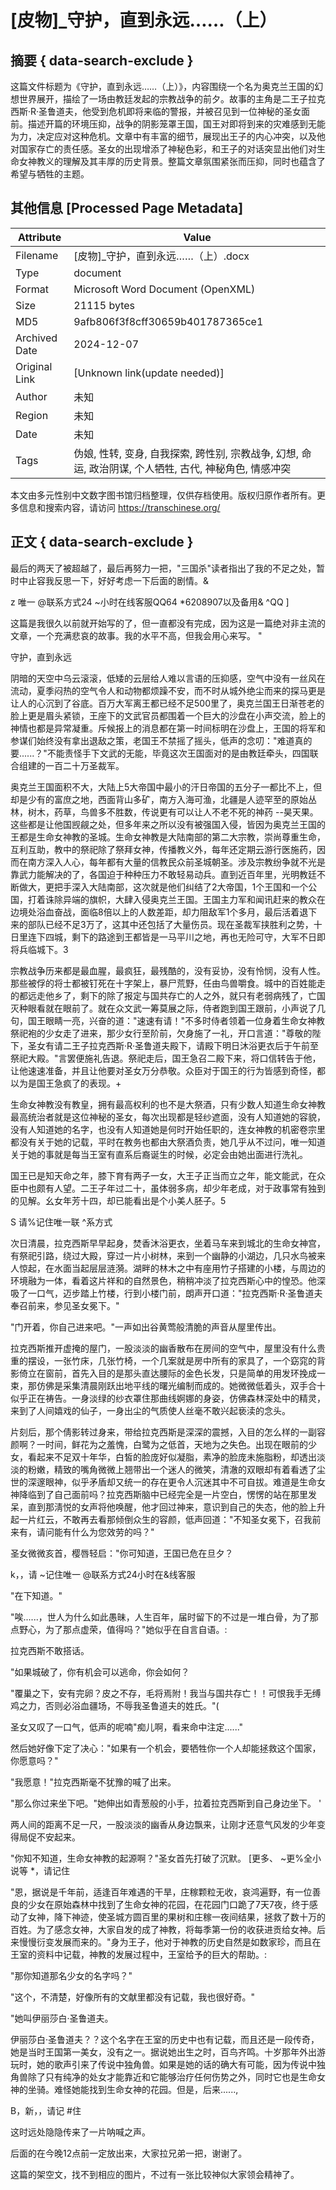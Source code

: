# [皮物]_守护，直到永远……（上）



## 摘要  { data-search-exclude }

<!-- tcd_abstract -->
这篇文件标题为《守护，直到永远……（上）》，内容围绕一个名为奥克兰王国的幻想世界展开，描绘了一场由教廷发起的宗教战争的前夕。故事的主角是二王子拉克西斯·R·圣鲁道夫，他受到危机即将来临的警报，并被召见到一位神秘的圣女面前。描述开篇的环境压抑，战争的阴影笼罩王国，国王对即将到来的灾难感到无能为力，决定应对这种危机。文章中有丰富的细节，展现出王子的内心冲突，以及他对国家存亡的责任感。圣女的出现增添了神秘色彩，和王子的对话突显出他们对生命女神教义的理解及其丰厚的历史背景。整篇文章氛围紧张而压抑，同时也蕴含了希望与牺牲的主题。

<!-- tcd_abstract_end -->

## 其他信息 [Processed Page Metadata]

| Attribute       | Value                                  |
|-----------------|----------------------------------------|
| Filename        | [皮物]_守护，直到永远……（上）.docx                             |
| Type            | document                                 |
| Format          | Microsoft Word Document (OpenXML)                               |
| Size            | 21115 bytes                           |
| MD5             | 9afb806f3f8cff30659b401787365ce1                                  |
| Archived Date   | 2024-12-07                             |
| Original Link   | [Unknown link(update needed)]                         |
| Author          | 未知                               |
| Region          | 未知                               |
| Date            | 未知                                 |
| Tags            | 伪娘, 性转, 变身, 自我探索, 跨性别, 宗教战争, 幻想, 命运, 政治阴谋, 个人牺牲, 古代, 神秘角色, 情感冲突                                 |

本文由多元性别中文数字图书馆归档整理，仅供存档使用。版权归原作者所有。更多信息和搜索内容，请访问 <https://transchinese.org/>


## 正文 { data-search-exclude }

<!-- tcd_main_text -->
最后的两天了被超越了，最后再努力一把，"三国杀"读者指出了我的不足之处，暂时中止容我反思一下，好好考虑一下后面的剧情。&

z 唯一 @联系方式24 ~小时在线客服QQ64 *6208907以及备用& ^QQ ]



这篇是我很久以前就开始写的了，但一直都没有完成，因为这是一篇绝对非主流的文章，一个充满悲哀的故事。我的水平不高，但我会用心来写。 "







守护，直到永远





阴暗的天空中乌云滚滚，低矮的云层给人难以言语的压抑感，空气中没有一丝风在流动，夏季闷热的空气令人和动物都烦躁不安，而不时从城外绝尘而来的探马更是让人的心沉到了谷底。百万大军离王都已经不足500里了，奥克兰国王日渐苍老的脸上更是眉头紧锁，王座下的文武官员都围着一个巨大的沙盘在小声交流，脸上的神情也都是异常凝重。斥候报上的消息都在第一时间标明在沙盘上，王国的将军和参谋们始终没有拿出退敌之策，老国王不禁摇了摇头，低声的念叨："难道真的要......？"不能责怪手下文武的无能，毕竟这次王国面对的是由教廷牵头，四国联合组建的一百二十万圣裁军。







奥克兰王国面积不大，大陆上5大帝国中最小的汗日帝国的五分子一都比不上，但却是少有的富庶之地，西面背山多矿，南方入海可渔，北疆是人迹罕至的原始丛林，树木，药草，鸟兽多不胜数，传说更有可以让人不老不死的神药 --昊天果。这些都是让他国觊觎之处，但多年来之所以没有被强国入侵，皆因为奥克兰王国的王都是生命女神教的圣城。生命女神教是大陆南部的第二大宗教，崇尚尊重生命，互利互助，教中的祭祀除了祭拜女神，传播教义外，每年还定期云游行医施药，因而在南方深入人心，每年都有大量的信教民众前圣城朝圣。涉及宗教纷争就不光是靠武力能解决的了，各国迫于种种压力不敢轻易动兵。直到近百年里，光明教廷不断做大，更把手深入大陆南部，这次就是他们纠结了2大帝国，1个王国和一个公国，打着诛除异端的旗帜，大肆入侵奥克兰王国。王国主力军和闻讯赶来的教众在边境处浴血奋战，面临8倍以上的人数差距，却力阻敌军1个多月，最后活着退下来的部队已经不足3万了，这其中还包括了大量伤员。现在圣裁军挟胜利之势，十日里连下四城，剩下的路途到王都皆是一马平川之地，再也无险可守，大军不日即将兵临城下。3





宗教战争历来都是最血腥，最疯狂，最残酷的，没有妥协，没有怜悯，没有人性。那些被俘的将士都被钉死在十字架上，暴尸荒野，任由鸟兽嚼食。城中的百姓能走的都远走他乡了，剩下的除了报定与国共存亡的人之外，就只有老弱病残了，亡国灭种眼看就在眼前了。就在众文武一筹莫展之际，侍者跑到国王跟前，小声说了几句，国王眼睛一亮，兴奋的道："速速有请！"不多时侍者领着一位身着生命女神教祭祀袍的少女走了进来，那少女行至阶前，欠身施了一礼，开口言道："尊敬的陛下，圣女有请二王子拉克西斯·R·圣鲁道夫殿下，请殿下明日沐浴更衣后于午前至祭祀大殿。"言罢便施礼告退。祭祀走后，国王急召二殿下来，将口信转告于他，让他速速准备，并且让他要对圣女万分恭敬。众臣对于国王的行为皆感到奇怪，都以为是国王急疯了的表现。+







生命女神教没有教皇，拥有最高权利的也不是大祭酒，只有少数人知道生命女神教最高统治者就是这位神秘的圣女，每次出现都是轻纱遮面，没有人知道她的容貌，没有人知道她的名字，也没有人知道她是何时开始任职的，连女神教的机密卷宗里都没有关于她的记载，平时在教务也都由大祭酒负责，她几乎从不过问，唯一知道关于她的事就是每当王室有直系后裔诞生的时候，必定会由她出面进行洗礼。







国王已是知天命之年，膝下育有两子一女，大王子正当而立之年，能文能武，在众臣中也颇有人望。二王子年过二十，虽体弱多病，却少年老成，对于政事常有独到的见解。幺女年芳十四，却已能看出是个小美人胚子。5

S 请%记住唯一联 ^系方式







次日清晨，拉克西斯早早起身，焚香沐浴更衣，坐着马车来到城北的生命女神宫，有祭祀引路，绕过大殿，穿过一片小树林，来到一个幽静的小湖边，几只水鸟被来人惊起，在水面当起层层涟漪。湖畔的林木之中有座用竹子搭建的小楼，与周边的环境融为一体，看着这片祥和的自然景色，稍稍冲淡了拉克西斯心中的惶恐。他深吸了一口气，迈步踏上竹楼，行到小楼门前，朗声开口道："拉克西斯·R·圣鲁道夫奉召前来，参见圣女冕下。"



"门开着，你自己进来吧。"一声如出谷黄莺般清脆的声音从屋里传出。





拉克西斯推开虚掩的屋门，一股淡淡的幽香散布在房间的空气中，屋里没有什么贵重的摆设，一张竹床，几张竹椅，一个几案就是房中所有的家具了，一个窈窕的背影倚立在窗前，首先入目的是那头直达腰际的金色长发，只是简单的用发环挽成一束，那仿佛是采集清晨刚跃出地平线的曙光编制而成的。她微微低着头，双手合十似乎正在祷告。一身淡绿的纱衣罩住那曲线婀娜的身姿，仿佛森林深处中的精灵，来到了人间嬉戏的仙子，一身出尘的气质使人丝毫不敢兴起亵渎的念头。





片刻后，那个倩影转过身来，带给拉克西斯是深深的震撼，入目的怎么样的一副容颜啊？一时间，鲜花为之羞愧，白鹭为之低首，天地为之失色。出现在眼前的少女，看起来不足双十年华，白皙的脸庞好似凝脂，素净的脸庞未施脂粉，却透出淡淡的粉嫩，精致的嘴角微微上翘带出一个迷人的微笑，清澈的双眼却有着看透了尘世的深邃眼神，似乎矛盾却又统一的存在更令人沉迷其中不可自拔。难道是生命女神降临到了自己面前吗？拉克西斯脑中已经完全是一片空白，愣愣的站在那里发呆，直到那淸悦的女声将他唤醒，他才回过神来，意识到自己的失态，他的脸上升起一片红云，不敢再去看那倾倒众生的容颜，低声回道："不知圣女冕下，召我前来有，请问能有什么为您效劳的吗？"



圣女微微亥首，樱唇轻启："你可知道，王国已危在旦夕？

k，，请 ~记住唯一 @联系方式24小时在&线客服





"在下知道。"







"唉......，世人为什么如此愚昧，人生百年，届时留下的不过是一堆白骨，为了那点野心，为了那点虚荣，值得吗？"她似乎在自言自语。:



拉克西斯不敢搭话。





"如果城破了，你有机会可以逃命，你会如何？







"覆巢之下，安有完卵？皮之不存，毛将焉附！我当与国共存亡！！可恨我手无缚鸡之力，否则必浴血疆场，不辱我圣鲁道夫的姓氏。"(



圣女又叹了一口气，低声的呢喃"痴儿啊，看来命中注定......"





然后她好像下定了决心："如果有一个机会，要牺牲你一个人却能拯救这个国家，你愿意吗？"



"我愿意！"拉克西斯毫不犹豫的喊了出来。





"那么你过来坐下吧。"她伸出如青葱般的小手，拉着拉克西斯到自己身边坐下。 '







两人间的距离不足一尺，一股淡淡的幽香从身边飘来，让刚才还意气风发的少年变得局促不安起来。







"你知不知道，生命女神教的起源啊？"圣女首先打破了沉默。 [更多、 ~更%全小说等 *，请记住





"恩，据说是千年前，适逢百年难遇的干旱，庄稼颗粒无收，哀鸿遍野，有一位善良的少女在原始森林中找到了生命女神的花园，在花园门口跪了7天7夜，终于感动了女神，降下神迹，使圣城方圆百里的果树和庄稼一夜间结果，拯救了数十万的百姓。为了感念女神，大家自发的成了神教，将每季第一份的收获进贡给女神。后来慢慢衍变发展而来的。"身为王子，他对于神教的历史自然是如数家珍，而且在王室的资料中记载，神教的发展过程中，王室给予的巨大的帮助。:





"那你知道那名少女的名字吗？"





"这个，不清楚，好像所有的文献里都没有记载，我也很好奇。"



"她叫伊丽莎白·圣鲁道夫。







伊丽莎白·圣鲁道夫？？这个名字在王室的历史中也有记载，而且还是一段传奇，她是当时王国第一美女，没有之一。据说她出生之时，百鸟齐鸣。十岁那年外出游玩时，她的歌声引来了传说中独角兽。如果是她的话的确大有可能，因为传说中独角兽除了只有纯净的处女才能靠近和它能够治疗任何伤势之外，同时它也是生命女神的坐骑。难怪她能找到生命女神的花园。但是，后来......,



B，新，，请记 #住



这时远处隐隐传来了一片呐喊之声。







后面的在今晚12点前一定放出来，大家拉兄弟一把，谢谢了。



这篇的架空文，找不到相应的图片，不过有一张比较神似大家领会精神了。
<!-- tcd_main_text_end -->

